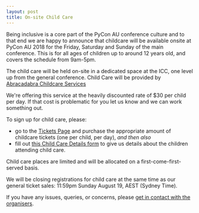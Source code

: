 ```yaml
---
layout: post
title: On-site Child Care
---
```


Being inclusive is a core part of the PyCon AU conference culture and to that end we are happy to announce that childcare will be available onsite at PyCon AU 2018 for the Friday, Saturday and Sunday of the main conference. This is for all ages of children up to around 12 years old, and covers the schedule from 9am-5pm.

The child care will be held on-site in a dedicated space at the ICC, one level up from the general conference. Child Care will be provided by [Abracadabra Childcare Services](http://abrachild.com.au/)

We're offering this service at the heavily discounted rate of $30 per child per day. If that cost is problematic for you let us know and we can work something out.

To sign up for child care, please: 
 * go to the [Tickets Page](/attend/tickets) and purchase the appropriate amount of childcare tickets (one per child, per day), *and then also*
 * fill out [this Child Care Details form](https://docs.google.com/forms/d/1pSLyqz0CULP7iDSwV-seynE8ACTfDUycoDVpq1Bev4A) to give us details about the children attending child care.

Child care places are limited and will be allocated on a first-come-first-served basis.

We will be closing registrations for child care at the same time as our general ticket sales: 11:59pm Sunday August 19, AEST (Sydney Time). 

If you have any issues, queries, or concerns, please [get in contact with the organisers](/contact).



